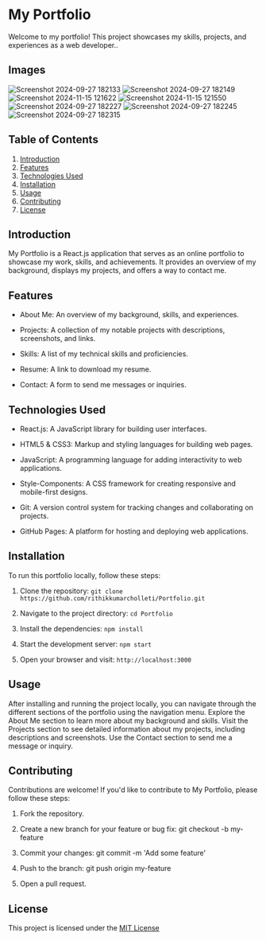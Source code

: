 # My Portfolio

Welcome to my portfolio! This project showcases my skills, projects, and experiences as a web developer..

## Images

![Screenshot 2024-09-27 182133](https://github.com/user-attachments/assets/6a79f8e9-5570-45ff-8441-d309210740a0)
![Screenshot 2024-09-27 182149](https://github.com/user-attachments/assets/ec1d41cf-c2f9-4569-b184-175cfb833669)
![Screenshot 2024-11-15 121622](https://github.com/user-attachments/assets/fbfb8281-1fad-459b-8c3a-a5222a572b0b)
![Screenshot 2024-11-15 121550](https://github.com/user-attachments/assets/9ff00909-5b33-4df2-9ce9-ecfb71bd0d38)
![Screenshot 2024-09-27 182227](https://github.com/user-attachments/assets/a9372ac4-769d-4ca8-b9d1-1123f5306e0d)
![Screenshot 2024-09-27 182245](https://github.com/user-attachments/assets/691fa7fc-ff9a-4d6d-a4a1-018ce36f0c13)
![Screenshot 2024-09-27 182315](https://github.com/user-attachments/assets/1af3e789-2d53-4f89-9a1b-5ba90dc5fd35)


## Table of Contents
1. [Introduction](#introduction)
2. [Features](#features)
3. [Technologies Used](#technologies-used)
4. [Installation](#installation)
5. [Usage](#usage)
6. [Contributing](#contributing)
7. [License](#license)


## Introduction

My Portfolio is a React.js application that serves as an online portfolio to showcase my work, skills, and achievements. It provides an overview of my background, displays my projects, and offers a way to contact me.

## Features

- About Me: An overview of my background, skills, and experiences.

- Projects: A collection of my notable projects with descriptions, screenshots, and links.

- Skills: A list of my technical skills and proficiencies.

- Resume: A link to download my resume.

- Contact: A form to send me messages or inquiries.


## Technologies Used

- React.js: A JavaScript library for building user interfaces.

- HTML5 & CSS3: Markup and styling languages for building web pages.

- JavaScript: A programming language for adding interactivity to web applications.

- Style-Components: A CSS framework for creating responsive and mobile-first designs.

- Git: A version control system for tracking changes and collaborating on projects.

- GitHub Pages: A platform for hosting and deploying web applications.


## Installation

To run this portfolio locally, follow these steps:

1. Clone the repository: `git clone https://github.com/rithikkumarcholleti/Portfolio.git`

2. Navigate to the project directory: `cd Portfolio`
  
3. Install the dependencies: `npm install`

4. Start the development server: `npm start`

5. Open your browser and visit: `http://localhost:3000`


## Usage

After installing and running the project locally, you can navigate through the different sections of the portfolio using the navigation menu. Explore the About Me section to learn more about my background and skills. Visit the Projects section to see detailed information about my projects, including descriptions and screenshots. Use the Contact section to send me a message or inquiry.


## Contributing

Contributions are welcome! If you'd like to contribute to My Portfolio, please follow these steps:

1. Fork the repository.

2. Create a new branch for your feature or bug fix: git checkout -b my-feature

3. Commit your changes: git commit -m 'Add some feature'

4. Push to the branch: git push origin my-feature

5. Open a pull request.


## License

This project is licensed under the [MIT License](https://opensource.org/licenses/MIT)
